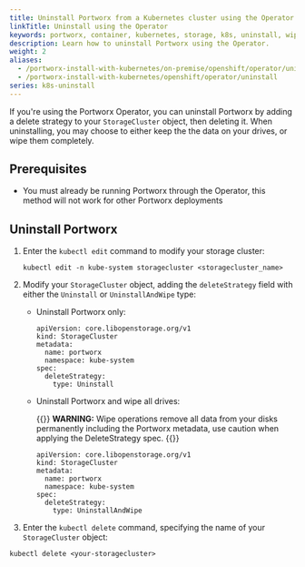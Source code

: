 ```yaml
---
title: Uninstall Portworx from a Kubernetes cluster using the Operator
linkTitle: Uninstall using the Operator
keywords: portworx, container, kubernetes, storage, k8s, uninstall, wipe, cleanup
description: Learn how to uninstall Portworx using the Operator.
weight: 2
aliases:
  - /portworx-install-with-kubernetes/on-premise/openshift/operator/uninstall/
  - /portworx-install-with-kubernetes/openshift/operator/uninstall
series: k8s-uninstall
---
```


If you're using the Portworx Operator, you can uninstall Portworx by adding a delete strategy to your `StorageCluster` object, then deleting it. When uninstalling, you may choose to either keep the the data on your drives, or wipe them completely.

## Prerequisites

* You must already be running Portworx through the Operator, this method will not work for other Portworx deployments

## Uninstall Portworx

1. Enter the `kubectl edit` command to modify your storage cluster:

      ```text
      kubectl edit -n kube-system storagecluster <storagecluster_name>
      ```

2. Modify your `StorageCluster` object, adding the `deleteStrategy` field with either the `Uninstall` or `UninstallAndWipe` type:

    * Uninstall Portworx only:

        ```text
        apiVersion: core.libopenstorage.org/v1
        kind: StorageCluster
        metadata:
          name: portworx
          namespace: kube-system
        spec:       
          deleteStrategy:
            type: Uninstall
        ```
    * Uninstall Portworx and wipe all drives:

        {{<info>}}
**WARNING:** Wipe operations remove all data from your disks permanently including the Portworx metadata, use caution when applying the DeleteStrategy spec.
        {{</info>}}

        ```text
        apiVersion: core.libopenstorage.org/v1
        kind: StorageCluster
        metadata:
          name: portworx
          namespace: kube-system
        spec:       
          deleteStrategy:
            type: UninstallAndWipe
        ```

3. Enter the `kubectl delete` command, specifying the name of your `StorageCluster` object:

```text
kubectl delete <your-storagecluster>
```
